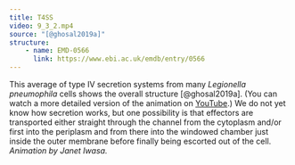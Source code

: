 ```yaml
---
title: T4SS
video: 9_3_2.mp4
source: "[@ghosal2019a]"
structure:
    - name: EMD-0566
      link: https://www.ebi.ac.uk/emdb/entry/0566
---
```

This average of type IV secretion systems from many *Legionella pneumophila* cells shows the overall structure [@ghosal2019a]. (You can watch a more detailed version of the animation on [YouTube](https://youtu.be/mJk9xNdoTzQ).) We do not yet know how secretion works, but one possibility is that effectors are transported either straight through the channel from the cytoplasm and/or first into the periplasm and from there into the windowed chamber just inside the outer membrane before finally being escorted out of the cell. *Animation by Janet Iwasa.*

